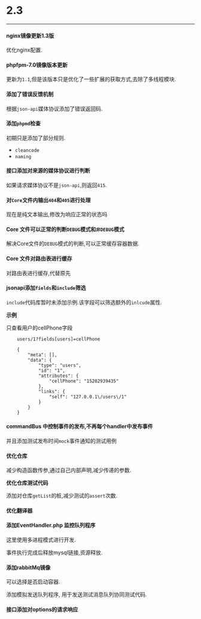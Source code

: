 # 2.3

---

#### nginx镜像更新1.3版

优化nginx配置.

#### phpfpm-7.0镜像版本更新

更新为`1.1`,但是该版本只是优化了一些扩展的获取方式,去除了多线程模块.

#### 添加了错误反馈机制

根据`json-api`媒体协议添加了错误返回码.

#### 添加`phpmd`检查

初期只是添加了部分规则.

* `cleancode`
* `naming`

#### 接口添加对来源的媒体协议进行判断

如果请求媒体协议不是`json-api`,则返回`415`.

#### 对`Core`文件内输出`404`和`405`进行处理

现在是纯文本输出,修改为响应正常的状态吗

#### Core 文件可以正常的判断`DEBUG`模式和`非DEBUG`模式

解决Core文件的`DEBUG`模式的判断,可以正常缓存容器数据.

#### Core 文件对路由表进行缓存

对路由表进行缓存,代替原先

#### jsonapi添加`fields`和`include`筛选

`include`代码库暂时未添加示例.该字段可以筛选额外的`inlcude`属性.

**示例**

只查看用户的cellPhone字段

		users/1?fields[users]=cellPhone
		
		{
		    "meta": [],
		    "data": {
		        "type": "users",
		        "id": "1",
		        "attributes": {
		            "cellPhone": "15202939435"
		        },
		        "links": {
		            "self": "127.0.0.1\/users\/1"
		        }
		    }
		}
		
#### commandBus 中控制事件的发布,不再每个handler中发布事件

并且添加测试发布时间`mock`事件通知的测试用例

#### 优化仓库

减少构造函数传参,通过自己内部声明,减少传递的参数.

**优化仓库测试代码**

添加对仓库`getList`的桩,减少测试的`assert`次数.

#### 优化翻译器

#### 添加EventHandler.php 监控队列程序

这里使用多进程模式进行开发.

事件执行完成后释放mysql链接,资源释放.

#### 添加rabbitMq镜像

可以选择是否启动容器.

添加模拟发送队列程序, 用于发送测试消息队列协同测试代码.

#### 接口添加对options的请求响应
		
